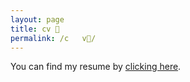 ```yaml
---
layout: page
title: cv 📝
permalink: /c   v📝/
---
```



You can find my resume by [clicking here](https://juanmvsa.github.io/docs/cv.pdf).
